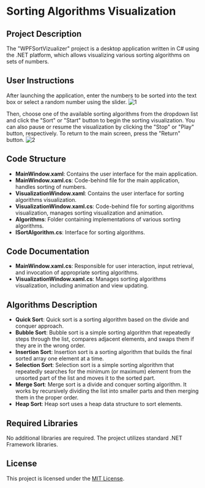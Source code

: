 # Sorting Algorithms Visualization

## Project Description
The "WPFSortVizualizer" project is a desktop application written in C# using the .NET platform, which allows visualizing various sorting algorithms on sets of numbers.

## User Instructions
After launching the application, enter the numbers to be sorted into the text box or select a random number using the slider. 
![1](https://github.com/Polinez/WPFSortVizualizer/assets/44930743/0d252769-54d6-474a-b011-d2f01a58b201)

Then, choose one of the available sorting algorithms from the dropdown list and click the "Sort" or "Start" button to begin the sorting visualization. You can also pause or resume the visualization by clicking the "Stop" or "Play" button, respectively. To return to the main screen, press the "Return" button.
![2](https://github.com/Polinez/WPFSortVizualizer/assets/44930743/66959ca0-84b1-4b67-8a8c-3ae61634604f)


## Code Structure
- **MainWindow.xaml**: Contains the user interface for the main application.
- **MainWindow.xaml.cs**: Code-behind file for the main application, handles sorting of numbers.
- **VisualizationWindow.xaml**: Contains the user interface for sorting algorithms visualization.
- **VisualizationWindow.xaml.cs**: Code-behind file for sorting algorithms visualization, manages sorting visualization and animation.
- **Algorithms**: Folder containing implementations of various sorting algorithms.
- **ISortAlgorithm.cs**: Interface for sorting algorithms.

## Code Documentation
- **MainWindow.xaml.cs**: Responsible for user interaction, input retrieval, and invocation of appropriate sorting algorithms.
- **VisualizationWindow.xaml.cs**: Manages sorting algorithms visualization, including animation and view updating.

## Algorithms Description
- **Quick Sort**: Quick sort is a sorting algorithm based on the divide and conquer approach.
- **Bubble Sort**: Bubble sort is a simple sorting algorithm that repeatedly steps through the list, compares adjacent elements, and swaps them if they are in the wrong order.
- **Insertion Sort**: Insertion sort is a sorting algorithm that builds the final sorted array one element at a time.
- **Selection Sort**: Selection sort is a simple sorting algorithm that repeatedly searches for the minimum (or maximum) element from the unsorted part of the list and moves it to the sorted part.
- **Merge Sort**: Merge sort is a divide and conquer sorting algorithm. It works by recursively dividing the list into smaller parts and then merging them in the proper order.
- **Heap Sort**: Heap sort uses a heap data structure to sort elements.

## Required Libraries
No additional libraries are required. The project utilizes standard .NET Framework libraries.

## License
This project is licensed under the [MIT License](https://opensource.org/licenses/MIT).
